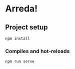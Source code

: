 # Arreda!

## Project setup
```
npm install
```

### Compiles and hot-reloads
```
npm run serve
```
